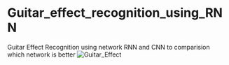 # Guitar_effect_recognition_using_RNN
Guitar Effect Recognition using network RNN and CNN to comparision which network is better
![Guitar_Effect](https://github.com/user-attachments/assets/2e91002d-fa07-4446-95f2-bdb51cc659b3)
